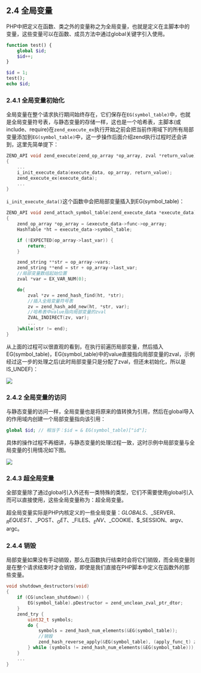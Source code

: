 ## 2.4 全局变量
PHP中把定义在函数、类之外的变量称之为全局变量，也就是定义在主脚本中的变量，这些变量可以在函数、成员方法中通过global关键字引入使用。

```php
function test() {
    global $id;
    $id++;
}

$id = 1;
test();
echo $id;
```
### 2.4.1 全局变量初始化
全局变量在整个请求执行期间始终存在，它们保存在`EG(symbol_table)`中，也就是全局变量符号表，与静态变量的存储一样，这也是一个哈希表，主脚本(或include、require)在`zend_execute_ex`执行开始之前会把当前作用域下的所有局部变量添加到`EG(symbol_table)`中，这一步操作后面介绍zend执行过程时还会讲到，这里先简单提下：
```c
ZEND_API void zend_execute(zend_op_array *op_array, zval *return_value)
{
    ...
    i_init_execute_data(execute_data, op_array, return_value);
    zend_execute_ex(execute_data);
    ...
}
```
`i_init_execute_data()`这个函数中会把局部变量插入到EG(symbol_table)：
```c
ZEND_API void zend_attach_symbol_table(zend_execute_data *execute_data)
{
    zend_op_array *op_array = &execute_data->func->op_array;
    HashTable *ht = execute_data->symbol_table;

    if (!EXPECTED(op_array->last_var)) { 
        return;
    }

    zend_string **str = op_array->vars;
    zend_string **end = str + op_array->last_var;
    //局部变量数组起始位置
    zval *var = EX_VAR_NUM(0);

    do{
        zval *zv = zend_hash_find(ht, *str);
        //插入全局变量符号表
        zv = zend_hash_add_new(ht, *str, var);
        //哈希表中value指向局部变量的zval
        ZVAL_INDIRECT(zv, var);
        ...
    }while(str != end);
}
```
从上面的过程可以很直观的看到，在执行前遍历局部变量，然后插入EG(symbol_table)，EG(symbol_table)中的value直接指向局部变量的zval，示例经过这一步的处理之后(此时局部变量只是分配了zval，但还未初始化，所以是IS_UNDEF)：

![](../img/zend_global_var.png)

### 2.4.2 全局变量的访问
与静态变量的访问一样，全局变量也是将原来的值转换为引用，然后在global导入的作用域内创建一个局部变量指向该引用：
```php
global $id; // 相当于：$id = & EG(symbol_table)["id"];
```
具体的操作过程不再细讲，与静态变量的处理过程一致，这时示例中局部变量与全局变量的引用情况如下图。

![](../img/zend_global_ref.png)

### 2.4.3 超全局变量
全部变量除了通过global引入外还有一类特殊的类型，它们不需要使用global引入而可以直接使用，这些全局变量称为：超全局变量。

超全局变量实际是PHP内核定义的一些全局变量：$GLOBALS、$_SERVER、$_REQUEST、$_POST、$_GET、$_FILES、$_ENV、$_COOKIE、$_SESSION、argv、argc。

### 2.4.4 销毁
局部变量如果没有手动销毁，那么在函数执行结束时会将它们销毁，而全局变量则是在整个请求结束时才会销毁，即使是我们直接在PHP脚本中定义在函数外的那些变量。
```c
void shutdown_destructors(void)
{
    if (CG(unclean_shutdown)) {
        EG(symbol_table).pDestructor = zend_unclean_zval_ptr_dtor;
    }
    zend_try {
        uint32_t symbols;
        do {
            symbols = zend_hash_num_elements(&EG(symbol_table));
            //销毁
            zend_hash_reverse_apply(&EG(symbol_table), (apply_func_t) zval_call_destructor);
        } while (symbols != zend_hash_num_elements(&EG(symbol_table)));
    }
    ...
}
```
